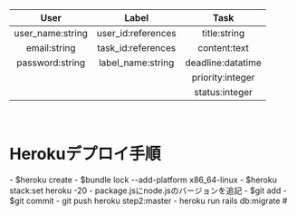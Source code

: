 |       User       |        Label       |        Task       |
|:----------------:|:------------------:|:-----------------:|
| user_name:string | user_id:references | title:string      |
| email:string     | task_id:references | content:text      |
| password:string  | label_name:string  | deadline:datatime |
|                  |                    | priority:integer  |
|                  |                    | status:integer    |

<br>
<h1>Herokuデプロイ手順</h1>
- $heroku create
- $bundle lock --add-platform x86_64-linux
- $heroku stack:set heroku -20
- package.jsにnode.jsのバージョンを追記
- $git add
- $git commit
- git push heroku step2:master
- heroku run rails db:migrate
#